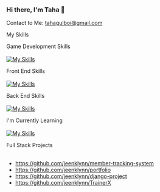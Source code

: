 ### Hi there, I'm Taha 👋

Contact to Me: tahagulboi@gmail.com

My Skills

Game Development Skills <br /> <br />
[![My Skills](https://skillicons.dev/icons?i=cs,unity)](https://skillicons.dev)

Front End Skills <br /> <br />
[![My Skills](https://skillicons.dev/icons?i=html,css,js,ps,bootstrap,tailwind)](https://skillicons.dev)

Back End Skills <br /> <br />
[![My Skills](https://skillicons.dev/icons?i=php,mysql,python,django,nodejs)](https://skillicons.dev)

I'm Currently Learning <br /> <br />
[![My Skills](https://skillicons.dev/icons?i=ts,angular,react,vue)](https://skillicons.dev)

Full Stack Projects <br /> <br />

- https://github.com/jeenklynn/member-tracking-system
- https://github.com/jeenklynn/portfolio
- https://github.com/jeenklynn/django-project
- https://github.com/jeenklynn/TrainerX
<!-- **jeenklynn/jeenklynn** is a ✨ _special_ ✨ repository because its `README.md` (this file) appears on your GitHub profile.

Here are some ideas to get you started:

- 🔭 I’m currently working on ...
- 🌱 I’m currently learning ...
- 👯 I’m looking to collaborate on ...
- 🤔 I’m looking for help with ...
- 💬 Ask me about ...
- 📫 How to reach me: ...
- 😄 Pronouns: ...
- ⚡ Fun fact: ...
-->
